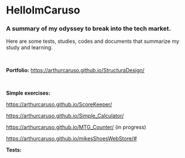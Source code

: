 # HelloImCaruso
### A summary of my odyssey to break into the tech market.
Here are some tests, studies, codes and documents that summarize my study and learning.

 <br />




**Portfolio:**
https://arthurcaruso.github.io/StructuraDesign/

 <br />


**Simple exercises:**

https://arthurcaruso.github.io/ScoreKeeper/

https://arthurcaruso.github.io/Simple_Calculator/

https://arthurcaruso.github.io/MTG_Counter/ (in progress)

https://arthurcaruso.github.io/mikesShoesWebStore/#


**Tests:**


